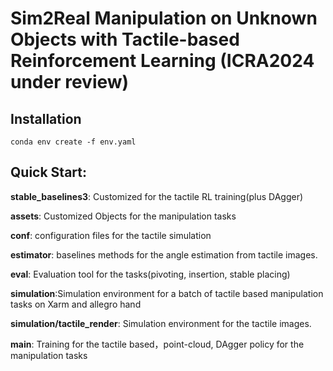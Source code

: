 # Sim2Real Manipulation on Unknown Objects with Tactile-based Reinforcement Learning (ICRA2024 under review)



## Installation

```shell
conda env create -f env.yaml
```


## Quick Start: 

**stable_baselines3**: Customized for the tactile RL training(plus DAgger)

**assets**: Customized Objects for the manipulation tasks

**conf**: configuration files for the tactile simulation

**estimator**: baselines methods for the angle estimation from tactile images.

**eval**: Evaluation tool for the tasks(pivoting, insertion, stable placing)

**simulation**:Simulation environment for a batch of tactile based manipulation tasks on Xarm and allegro hand

**simulation/tactile_render**: Simulation environment for the tactile images.
    
**main**: Training for the tactile based，point-cloud, DAgger policy for the manipulation tasks
